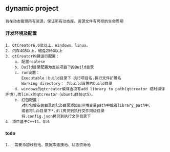 ## dynamic project      
    旨在动态管理所有资源，保证所有动态库，资源文件有可控的生命周期       

#### 开发环境及配置     
    1. QtCreator6.0及以上，Windows，linux。 
    2. 内存4GB以上，磁盘250G以上    
    3. qtCreator构建运行配置：      
        a. 配置realese      
        b. Build目录配置为当前项目下的Build目录     
        c. run设置： 
    	   Executable：build目录下 执行项目名.执行文件扩展名
    	   Working directory： 为build设置的build目录
        d. windows的qtcreator编译选项有add library to path(qtcreator 临时编译环境),而linux的qtcreator（ubuntu目前qt5）。
        e. 打包配置：
           对打包后安装目录的lib目录添加到环境变量path中或者library_path中。
           或者将lib目录下*.dll拷贝到执行文件同级目录
           将.config.json拷贝到执行文件目录下
    4. 项目基于C++11，Qt6

#### todo
    1.  需要添加线程池、数据库连接池、状态资源池
